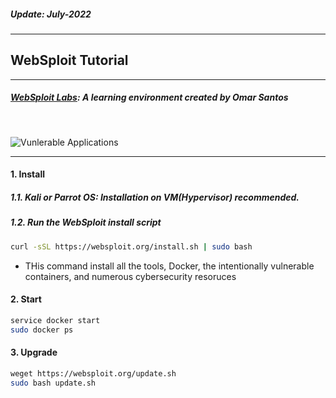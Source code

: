 <h5><em>Update: July-2022</em></h5>

---

<h2>WebSploit Tutorial</h2>

---

##### [WebSploit Labs](https://websploit.org): A learning environment created by Omar Santos

<br/>

![Vunlerable Applications](https://websploit.org/assets/images/websploit-topo-1360x1228.png)

---

<h4>1. Install</h4>

##### 1.1. Kali or Parrot OS: Installation on VM(Hypervisor) recommended.

##### 1.2. Run the WebSploit install script

```sh
curl -sSL https://websploit.org/install.sh | sudo bash

```

-   THis command install all the tools, Docker, the intentionally vulnerable containers, and numerous cybersecurity resoruces

<h4>2. Start</h4>

```sh
service docker start
sudo docker ps
```

<h4>3. Upgrade</h4>

```sh
weget https://websploit.org/update.sh
sudo bash update.sh

```

